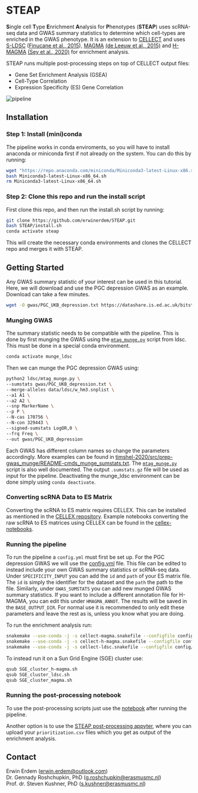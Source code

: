 # STEAP

**S**ingle cell **T**ype **E**nrichment **A**nalysis for **P**henotypes (**STEAP**) uses scRNA-seq data and GWAS summary statistics to determine which cell-types are enriched in the GWAS phenotype. It is an extension to [CELLECT](https://github.com/perslab/CELLECT) and uses [S-LDSC](https://github.com/bulik/ldsc) ([Finucane et al., 2015](https://www.nature.com/articles/ng.3404)), [MAGMA](https://ctg.cncr.nl/software/magma) [(de Leeuw et al., 2015)](https://doi.org/10.1371/journal.pcbi.1004219) and [H-MAGMA](https://github.com/thewonlab/H-MAGMA) [(Sey et al., 2020)](https://doi.org/10.1038/s41593-020-0603-0) for enrichment analysis.

STEAP runs multiple post-processing steps on top of CELLECT output files:

- Gene Set Enrichment Analysis (GSEA)
- Cell-Type Correlation
- Expression Specificity (ES) Gene Correlation

![pipeline](https://github.com/erwinerdem/STEAP/blob/master/pipeline.png)

## Installation

### **Step 1: Install (mini)conda**

The pipeline works in conda enviroments, so you will have to install anaconda or miniconda first if not already on the system.
You can do this by running:

```bash
wget "https://repo.anaconda.com/miniconda/Miniconda3-latest-Linux-x86.sh"
bash Miniconda3-latest-Linux-x86_64.sh
rm Miniconda3-latest-Linux-x86_64.sh
```

### **Step 2: Clone this repo and run the install script**

First clone this repo, and then run the install.sh script by running:

```bash
git clone https://github.com/erwinerdem/STEAP.git
bash STEAP/install.sh
conda activate steap
```

This will create  the necessary conda environments and clones the CELLECT repo and merges it with STEAP.

## Getting Started

Any GWAS summary statistic of your interest can be used in this tutorial.
Here, we will download and use the PGC depression GWAS as an example. Download can take a few minutes.

```bash
wget -O gwas/PGC_UKB_depression.txt https://datashare.is.ed.ac.uk/bitstream/handle/10283/3203/PGC_UKB_depression_genome-wide.txt --no-check-certificate
```

### **Munging GWAS**

The summary statistic needs to be compatible with the pipeline. This is done by first munging the GWAS using the [`mtag_munge.py`](https://github.com/pascaltimshel/ldsc/blob/d869cfd1e9fe1abc03b65c00b8a672bd530d0617/mtag_munge.py) script from ldsc. This must be done in a special conda environment.

```bash
conda activate munge_ldsc
```

Then we can munge the PGC depression GWAS using:

```bash
python2 ldsc/mtag_munge.py \
--sumstats gwas/PGC_UKB_depression.txt \
--merge-alleles data/ldsc/w_hm3.snplist \
--a1 A1 \
--a2 A2 \
--snp MarkerName \
--p P \
--N-cas 170756 \
--N-con 329443 \
--signed-sumstats LogOR,0 \
--frq Freq \
--out gwas/PGC_UKB_depression
```

Each GWAS has different column names so change the parameters accordingly. More examples can be found in [timshel-2020/src/prep-gwas_munge/README-cmds_munge_sumstats.txt](https://github.com/perslab/timshel-2020/blob/master/src/prep-gwas_munge/README-cmds_munge_sumstats.txt). The [`mtag_munge.py`](https://github.com/pascaltimshel/ldsc/blob/d869cfd1e9fe1abc03b65c00b8a672bd530d0617/mtag_munge.py) script is also well documented.
The output `.sumstats.gz` file will be used as input for the pipeline.
Deactivating the munge_ldsc environment can be done simply using
`conda deactivate`.

### **Converting scRNA Data to ES Matrix**

Converting the scRNA to ES matrix requires CELLEX. This can be installed as mentioned in the [CELLEX repository](https://github.com/perslab/CELLEX#setup). Example notebooks converting the raw scRNA to ES matrices using CELLEX can be found in the [cellex-notebooks](https://github.com/erwinerdem/cellex-notebooks).

### **Running the pipeline**

To run the pipeline a `config.yml` must first be set up. For the PGC depression GWAS we will use the [config.yml](https://github.com/erwinerdem/STEAP/tree/master/config/config.yml) file. This file can be edited to instead include your own GWAS summary statistics or scRNA-seq data.
Under `SPECIFICITY_INPUT` you can add the `id` and `path` of your ES matrix file. The `id` is simply the identifier for the dataset and the `path` the path to the file.
Similarly, under `GWAS_SUMSTATS` you can add new munged GWAS summary statistics.
If you want to include a different annotation file for H-MAGMA, you can edit this under `HMAGMA_ANNOT`. The results will be saved in the `BASE_OUTPUT_DIR`.
For normal use it is recommended to only edit these parameters and leave the rest as is, unless you know what you are doing.

To run the enrichment analysis run:

```bash
snakemake --use-conda -j -s cellect-magma.snakefile --configfile config/config.yml
snakemake --use-conda -j -s cellect-h-magma.snakefile --configfile config/config.yml
snakemake --use-conda -j -s cellect-ldsc.snakefile --configfile config/config.yml
```

To instead run it on a Sun Grid Engine (SGE) cluster use:

```bash
qsub SGE_cluster_h-magma.sh
qsub SGE_cluster_ldsc.sh
qsub SGE_cluster_magma.sh
```

### **Running the post-processing notebook**

To use the post-processing scripts just use the [notebook](https://github.com/erwinerdem/STEAP/blob/master/notebooks/depression_example.ipynb) after running the pipeline.

Another option is to use the [STEAP post-processing appyter](https://appyters.maayanlab.cloud/#/STEAP_post_processing_analysis), where you can upload your `prioritization.csv` files which you get as output of the enrichment analysis.

## Contact

Erwin Erdem (erwin.erdem@outlook.com)\
Dr. Gennady Roshchupkin, PhD (g.roshchupkin@erasmusmc.nl)\
Prof. dr. Steven Kushner, PhD (s.kushner@erasmusmc.nl)
